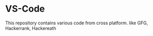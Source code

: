 # VS-Code
This repository contains various code from cross platform. like GFG, Hackerrank, Hackereath
